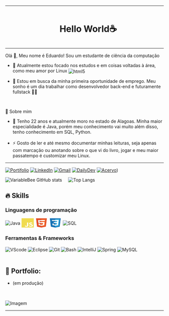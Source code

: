 <!--título-->
<hr>
<div id="user-content-toc">
  <ul align="center">
    <summary><h1 style="display: inline-block">Hello World☕</h1></summary>
</div>
<hr>
<!--título-->

<!-- Presentation -->
<p>
  Olá 👋, Meu nome é Eduardo! Sou um estudante de ciência da computação

  - 🌱 Atualmente estou focado nos estudos e em coisas voltadas à área, como meu amor por Linux <img align="center" alt="html5" src="https://img.shields.io/badge/Linux-FCC624?style=for-the-badge&logo=linux&logoColor=black" />

  - 🔭 Estou em busca da minha primeira oportunidade de emprego. Meu sonho é um dia trabalhar como desenvolvedor back-end e futuramente fullstack 👨‍💻
</p>

<br>

<p>📝 Sobre mim
  <ul>
    <li>💬 Tenho 22 anos e atualmente moro no estado de Alagoas. Minha maior especialidade é Java, porém meu conhecimento vai muito além disso, tenho conhecimento em SQL, Python.</li>
    <br>
    <li>⚡  Gosto de ler e até mesmo documentar minhas leituras, seja apenas com marcação ou anotando sobre o que vi do livro, jogar e meu maior passatempo é customizar meu Linux.</li>
  </ul>
</p>
<!-- Presentation -->

<hr>

<!-- Links -->
[![Portifolio](https://img.shields.io/badge/Portfolio-543DE0?style=for-the-badge&logo=About.me&logoColor=white)](https://www.google.com/webhp?hl=pt-BR&sa=X&ved=0ahUKEwiNlO7MpMGOAxWME7kGHUZ5HCEQPAgI/)
[![LinkedIn](https://img.shields.io/badge/LinkedIn-0077B5?style=for-the-badge&logo=linkedin&logoColor=white)](https://www.linkedin.com/in/eduardo-de-lima-r-76930b1a6/)
[![Gmail](https://img.shields.io/badge/Gmail-D14836?style=for-the-badge&logo=gmail&logoColor=white)](mailto:lima01dev@gmail.com)
[![DailyDev](https://img.shields.io/badge/daily.dev-CE3DF3?style=for-the-badge&logo=daily.dev&logoColor=FFFFFF)](https://app.daily.dev/limax777)
[![Acervo](https://img.shields.io/badge/-%20?style=for-the-badge&logo=Meu-acervo&logoColor=Meu%20acervo&logoSize=Meu%20acervo&label=Meu%20acervo&labelColor=%23960019&color=%23960019&cacheSeconds=Meu%20acervo
)](https://www.notion.so/Minha-Biblioteca-Digital-233ff6cac8d48083a000c637bbc6e406?source=copy_link))



<!-- Links -->

<!-- GithubStats -->
<div style="display: flex; gap: 20px;">
  <img src="https://github-readme-stats.vercel.app/api?username=devlimas&show_icons=true&theme=dark" alt="VariableBee GitHub stats" />
  <img src="https://github-readme-stats.vercel.app/api/top-langs/?username=devlimas&theme=dark" alt="Top Langs" />
</div>
<!-- GithubStats -->

<!-- Skills: Programming Languages -->
## 🔥 Skills
  <div style="flex-basis: 48%;">
    <h3>Linguagens de programação</h3>
    <img align="center" alt="Java" height="40" width="45" src="https://img.icons8.com/?size=100&id=13679&format=png&color=000000">
    <img align="center" alt="Js" height="30" width="40" src="https://raw.githubusercontent.com/devicons/devicon/master/icons/javascript/javascript-plain.svg">
    <img align="center" alt="HTML" height="30" width="40" src="https://raw.githubusercontent.com/devicons/devicon/master/icons/html5/html5-original.svg">
    <img align="center" alt="CSS" height="30" width="40" src="https://raw.githubusercontent.com/devicons/devicon/master/icons/css3/css3-original.svg">
    <img align="center" alt="SQL" height="40" width="40" src="https://img.icons8.com/?size=100&id=J6KcaRLsTgpZ&format=png&color=000000">
  </div>
  <!-- Skills: Programming Languages -->
  
  <!-- Skills: Tools & Frameworks -->
  <div style="flex-basis: 48%;">
    <h3>Ferramentas & Frameworks</h3>
    <img align="center" alt="VScode" height="30" width="40" src="https://cdn.jsdelivr.net/gh/devicons/devicon/icons/vscode/vscode-original.svg">
    <img align="center" alt="Eclipse" height="40" width="35" src="https://img.icons8.com/?size=100&id=pcHtLiSbkmzw&format=png&color=000000">
    <img align="center" alt="Git" height="30" width="40" src="https://cdn.jsdelivr.net/gh/devicons/devicon/icons/git/git-original.svg">
    <img align="center" alt="Bash" height="85" width="40" src="https://img.icons8.com/?size=100&id=8gWOBXY72Osj&format=png&color=000000">
    <img align="center" alt="IntelliJ" height="85" width="40" src="https://img.icons8.com/?size=100&id=61466&format=png&color=000000">
    <img align="center" alt="Spring" height="85" width="40" src="https://img.icons8.com/?size=100&id=90519&format=png&color=000000">
    <img align="center" alt="MySQL" height="85" width="50" src="https://img.icons8.com/?size=100&id=UFXRpPFebwa2&format=png&color=000000">
  </div>
  <!-- Skills: Tools & Frameworks -->

  <br>
  
<!-- Portfolio -->
## 📁 Portfolio:
- (em produção)
<!-- Portfolio -->
<br>

<!-- GIF -->
<p align="left">
  <img align="center" src="https://giffiles.alphacoders.com/209/209343.gif" alt="Imagem">
</p>
<hr>
<!-- GIF -->
